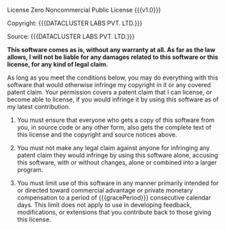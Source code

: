 License Zero Noncommercial Public License {{{v1.0}}}

Copyright: {{{DATACLUSTER LABS PVT. LTD.}}}

Source: {{{DATACLUSTER LABS PVT. LTD.}}}

**This software comes as is, without any warranty at all. As far
as the law allows, I will not be liable for any damages related
to this software or this license, for any kind of legal claim.**

As long as you meet the conditions below, you may do everything
with this software that would otherwise infringe my copyright in
it or any covered patent claim. Your permission covers a patent
claim that I can license, or become able to license, if you would
infringe it by using this software as of my latest contribution.

1. You must ensure that everyone who gets a copy of this software
   from you, in source code or any other form, also gets the
   complete text of this license and the copyright and source
   notices above.

2. You must not make any legal claim against anyone for
   infringing any patent claim they would infringe by using this
   software alone, accusing this software, with or without
   changes, alone or combined into a larger program.

3. You must limit use of this software in any manner primarily
   intended for or directed toward commercial advantage or
   private monetary compensation to a period of {{{gracePeriod}}}
   consecutive calendar days. This limit does not apply to use in
   developing feedback, modifications, or extensions that you
   contribute back to those giving this license.

